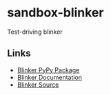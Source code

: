 # sandbox-blinker
Test-driving blinker



## Links

- [Blinker PyPy Package](https://pypi.org/project/blinker/)
- [Blinker Documentation](https://blinker.readthedocs.io/en/stable/)
- [Blinker Source](https://github.com/pallets-eco/blinker)
